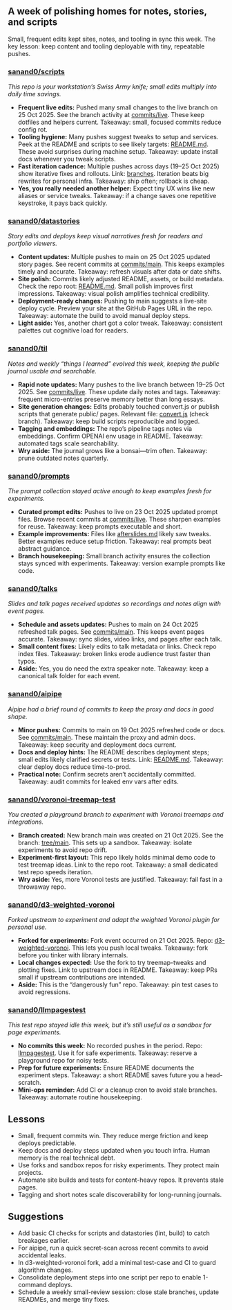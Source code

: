 ## A week of polishing homes for notes, stories, and scripts

Small, frequent edits kept sites, notes, and tooling in sync this week. The key lesson: keep content and tooling deployable with tiny, repeatable pushes.

### [sanand0/scripts](https://github.com/sanand0/scripts)

_This repo is your workstation’s Swiss Army knife; small edits multiply into daily time savings._

- **Frequent live edits:** Pushed many small changes to the live branch on 25 Oct 2025. See the branch activity at [commits/live](https://github.com/sanand0/scripts/commits/live). These keep dotfiles and helpers current. Takeaway: small, focused commits reduce config rot.
- **Tooling hygiene:** Many pushes suggest tweaks to setup and services. Peek at the README and scripts to see likely targets: [README.md](https://github.com/sanand0/scripts/blob/live/README.md). These avoid surprises during machine setup. Takeaway: update install docs whenever you tweak scripts.
- **Fast iteration cadence:** Multiple pushes across days (19–25 Oct 2025) show iterative fixes and rollouts. Link: [branches](https://github.com/sanand0/scripts/branches). Iteration beats big rewrites for personal infra. Takeaway: ship often; rollback is cheap.
- **Yes, you really needed another helper:** Expect tiny UX wins like new aliases or service tweaks. Takeaway: if a change saves one repetitive keystroke, it pays back quickly.

### [sanand0/datastories](https://github.com/sanand0/datastories)

_Story edits and deploys keep visual narratives fresh for readers and portfolio viewers._

- **Content updates:** Multiple pushes to main on 25 Oct 2025 updated story pages. See recent commits at [commits/main](https://github.com/sanand0/datastories/commits/main). This keeps examples timely and accurate. Takeaway: refresh visuals after data or date shifts.
- **Site polish:** Commits likely adjusted README, assets, or build metadata. Check the repo root: [README.md](https://github.com/sanand0/datastories/blob/main/README.md). Small polish improves first impressions. Takeaway: visual polish amplifies technical credibility.
- **Deployment-ready changes:** Pushing to main suggests a live-site deploy cycle. Preview your site at the GitHub Pages URL in the repo. Takeaway: automate the build to avoid manual deploy steps.
- **Light aside:** Yes, another chart got a color tweak. Takeaway: consistent palettes cut cognitive load for readers.

### [sanand0/til](https://github.com/sanand0/til)

_Notes and weekly “things I learned” evolved this week, keeping the public journal usable and searchable._

- **Rapid note updates:** Many pushes to the live branch between 19–25 Oct 2025. See [commits/live](https://github.com/sanand0/til/commits/live). These update daily notes and tags. Takeaway: frequent micro-entries preserve memory better than long essays.
- **Site generation changes:** Edits probably touched convert.js or publish scripts that generate public/ pages. Relevant file: [convert.js](https://github.com/sanand0/til/blob/live/convert.js) (check branch). Takeaway: keep build scripts reproducible and logged.
- **Tagging and embeddings:** The repo’s pipeline tags notes via embeddings. Confirm OPENAI env usage in README. Takeaway: automated tags scale searchability.
- **Wry aside:** The journal grows like a bonsai—trim often. Takeaway: prune outdated notes quarterly.

### [sanand0/prompts](https://github.com/sanand0/prompts)

_The prompt collection stayed active enough to keep examples fresh for experiments._

- **Curated prompt edits:** Pushes to live on 23 Oct 2025 updated prompt files. Browse recent commits at [commits/live](https://github.com/sanand0/prompts/commits/live). These sharpen examples for reuse. Takeaway: keep prompts executable and short.
- **Example improvements:** Files like [afterslides.md](https://github.com/sanand0/prompts/blob/live/afterslides.md) likely saw tweaks. Better examples reduce setup friction. Takeaway: real prompts beat abstract guidance.
- **Branch housekeeping:** Small branch activity ensures the collection stays synced with experiments. Takeaway: version example prompts like code.

### [sanand0/talks](https://github.com/sanand0/talks)

_Slides and talk pages received updates so recordings and notes align with event pages._

- **Schedule and assets updates:** Pushes to main on 24 Oct 2025 refreshed talk pages. See [commits/main](https://github.com/sanand0/talks/commits/main). This keeps event pages accurate. Takeaway: sync slides, video links, and pages after each talk.
- **Small content fixes:** Likely edits to talk metadata or links. Check repo index files. Takeaway: broken links erode audience trust faster than typos.
- **Aside:** Yes, you do need the extra speaker note. Takeaway: keep a canonical talk folder for each event.

### [sanand0/aipipe](https://github.com/sanand0/aipipe)

_Aipipe had a brief round of commits to keep the proxy and docs in good shape._

- **Minor pushes:** Commits to main on 19 Oct 2025 refreshed code or docs. See [commits/main](https://github.com/sanand0/aipipe/commits/main). These maintain the proxy and admin docs. Takeaway: keep security and deployment docs current.
- **Docs and deploy hints:** The README describes deployment steps; small edits likely clarified secrets or tests. Link: [README.md](https://github.com/sanand0/aipipe/blob/main/README.md). Takeaway: clear deploy docs reduce time-to-prod.
- **Practical note:** Confirm secrets aren’t accidentally committed. Takeaway: audit commits for leaked env vars after edits.

### [sanand0/voronoi-treemap-test](https://github.com/sanand0/voronoi-treemap-test)

_You created a playground branch to experiment with Voronoi treemaps and integrations._

- **Branch created:** New branch main was created on 21 Oct 2025. See the branch: [tree/main](https://github.com/sanand0/voronoi-treemap-test/tree/main). This sets up a sandbox. Takeaway: isolate experiments to avoid repo drift.
- **Experiment-first layout:** This repo likely holds minimal demo code to test treemap ideas. Link to the repo root. Takeaway: a small dedicated test repo speeds iteration.
- **Wry aside:** Yes, more Voronoi tests are justified. Takeaway: fail fast in a throwaway repo.

### [sanand0/d3-weighted-voronoi](https://github.com/sanand0/d3-weighted-voronoi)

_Forked upstream to experiment and adapt the weighted Voronoi plugin for personal use._

- **Forked for experiments:** Fork event occurred on 21 Oct 2025. Repo: [d3-weighted-voronoi](https://github.com/sanand0/d3-weighted-voronoi). This lets you push local tweaks. Takeaway: fork before you tinker with library internals.
- **Local changes expected:** Use the fork to try treemap-tweaks and plotting fixes. Link to upstream docs in README. Takeaway: keep PRs small if upstream contributions are intended.
- **Aside:** This is the “dangerously fun” repo. Takeaway: pin test cases to avoid regressions.

### [sanand0/llmpagestest](https://github.com/sanand0/llmpagestest)

_This test repo stayed idle this week, but it’s still useful as a sandbox for page experiments._

- **No commits this week:** No recorded pushes in the period. Repo: [llmpagestest](https://github.com/sanand0/llmpagestest). Use it for safe experiments. Takeaway: reserve a playground repo for noisy tests.
- **Prep for future experiments:** Ensure README documents the experiment steps. Takeaway: a short README saves future you a head-scratch.
- **Mini-ops reminder:** Add CI or a cleanup cron to avoid stale branches. Takeaway: automate routine housekeeping.

## Lessons

- Small, frequent commits win. They reduce merge friction and keep deploys predictable.
- Keep docs and deploy steps updated when you touch infra. Human memory is the real technical debt.
- Use forks and sandbox repos for risky experiments. They protect main projects.
- Automate site builds and tests for content-heavy repos. It prevents stale pages.
- Tagging and short notes scale discoverability for long-running journals.

## Suggestions

- Add basic CI checks for scripts and datastories (lint, build) to catch breakages earlier.
- For aipipe, run a quick secret-scan across recent commits to avoid accidental leaks.
- In d3-weighted-voronoi fork, add a minimal test-case and CI to guard algorithm changes.
- Consolidate deployment steps into one script per repo to enable 1-command deploys.
- Schedule a weekly small-review session: close stale branches, update READMEs, and merge tiny fixes.
